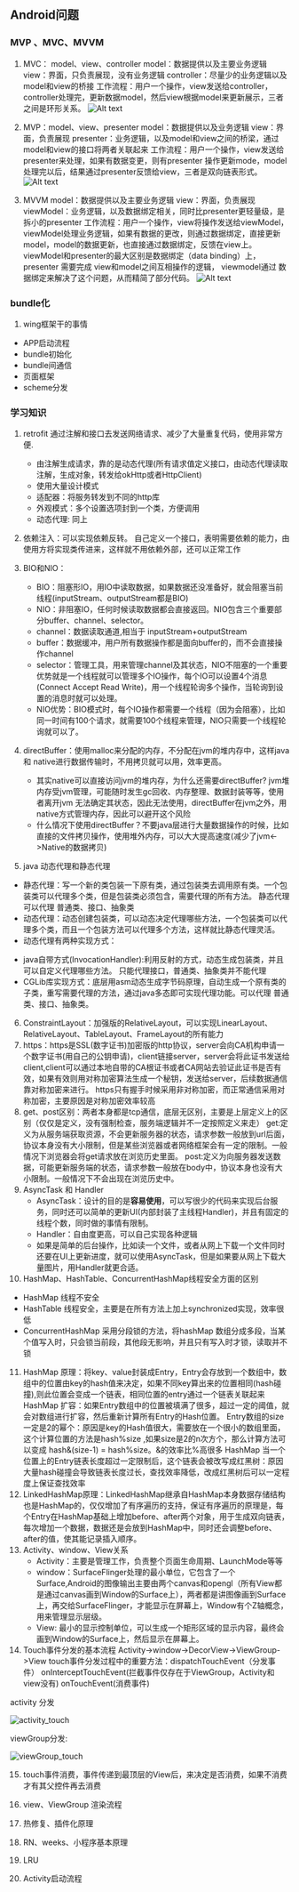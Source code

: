 ## Android问题
### MVP 、MVC、MVVM
1. MVC： model、view、controller
model：数据提供以及主要业务逻辑
view：界面，只负责展现，没有业务逻辑
controller：尽量少的业务逻辑以及 model和view的桥接
工作流程：用户一个操作，view发送给controller，controller处理完，更新数据model，然后view根据model来更新展示，三者之间是环形关系。
![Alt text](./1527215459211.png)

2. MVP：model、view、presenter
model：数据提供以及业务逻辑
view：界面，负责展现
presenter：业务逻辑，以及model和view之间的桥梁，通过model和view的接口将两者关联起来
工作流程：用户一个操作，view发送给presenter来处理，如果有数据变更，则有presenter 操作更新mode，model处理完以后，结果通过presenter反馈给view，三者是双向链表形式。
![Alt text](./1527215728414.png)

3. MVVM
model：数据提供以及主要业务逻辑
view：界面，负责展现
viewModel：业务逻辑，以及数据绑定相关，同时比presenter更轻量级，是拆小的presenter
工作流程：用户一个操作，view将操作发送给viewModel，viewModel处理业务逻辑，如果有数据的更改，则通过数据绑定，直接更新model，model的数据更新，也直接通过数据绑定，反馈在view上。viewModel和presenter的最大区别是数据绑定（data binding）上，presenter 需要完成 view和model之间互相操作的逻辑， viewmodel通过 数据绑定来解决了这个问题，从而精简了部分代码。
![Alt text](./1527487764216.png)



### bundle化
1. wing框架干的事情
 * APP启动流程
 * bundle初始化
 * bundle间通信
 * 页面框架
 * scheme分发
 
### 学习知识

1. retrofit
  通过注解和接口去发送网络请求、减少了大量重复代码，使用非常方便.  
   * 由注解生成请求，靠的是动态代理(所有请求值定义接口，由动态代理读取注解，生成对象，转发给okHttp或者HttpClient)
   * 使用大量设计模式
    * 适配器：将服务转发到不同的http库
    * 外观模式：多个设置选项封到一个类，方便调用
    * 动态代理: 同上
    
2. 依赖注入：可以实现依赖反转。 自己定义一个接口，表明需要依赖的能力，由使用方将实现类传进来，这样就不用依赖外部，还可以正常工作
3. BIO和NIO： 
    * BIO：阻塞形IO，用IO中读取数据，如果数据还没准备好，就会阻塞当前线程(inputStream、outputStream都是BIO)
    * NIO：非阻塞IO，任何时候读取数据都会直接返回。NIO包含三个重要部分buffer、channel、selector。
     * channel：数据读取通道,相当于 inputStream+outputStream
     * buffer：数据缓冲，用户所有数据操作都是面向buffer的，而不会直接操作channel
     * selector：管理工具，用来管理channel及其状态，NIO不阻塞的一个重要优势就是一个线程就可以管理多个IO操作，每个IO可以设置4个消息(Connect Accept Read Write)，用一个线程轮询多个操作，当轮询到设置的消息时就可以处理。
    * NIO优势：BIO模式时，每个IO操作都需要一个线程（因为会阻塞），比如同一时间有100个请求，就需要100个线程来管理，NIO只需要一个线程轮询就可以了。 
4. directBuffer：使用malloc来分配的内存，不分配在jvm的堆内存中，这样java和 native进行数据传输时，不用拷贝就可以用，效率更高。
   * 其实native可以直接访问jvm的堆内存，为什么还需要directBuffer? jvm堆内存受jvm管理，可能随时发生gc回收、内存整理、数据封装等等，使用者离开jvm 无法确定其状态，因此无法使用，directBuffer在jvm之外，用native方式管理内存，因此可以避开这个风险
   * 什么情况下使用directBuffer？不要java层进行大量数据操作的时候，比如直接的文件拷贝操作，使用堆外内存，可以大大提高速度(减少了jvm<->Native的数据拷贝)

5. java 动态代理和静态代理

  * 静态代理：写一个新的类包装一下原有类，通过包装类去调用原有类。一个包装类可以代理多个类，但是包装类必须包含，需要代理的所有方法。 静态代理可以代理 普通类、接口、抽象类
  * 动态代理：动态创建包装类，可以动态决定代理哪些方法，一个包装类可以代理多个类，而且一个包装方法可以代理多个方法，这样就比静态代理灵活。 
  * 动态代理有两种实现方式：
   - java自带方式(InvocationHandler):利用反射的方式，动态生成包装类，并且可以自定义代理哪些方法。 只能代理接口，普通类、抽象类并不能代理
   - CGLib库实现方式：底层用asm动态生成字节码原理，自动生成一个原有类的子类，重写需要代理的方法，通过java多态即可实现代理功能。可以代理 普通类、接口、抽象类。

6. ConstraintLayout：加强版的RelativeLayout，可以实现LinearLayout、RelativeLayout、TableLayout、FrameLayout的所有能力
7. https：https是SSL(数字证书)加密版的http协议，server会向CA机构申请一个数字证书(用自己的公钥申请)，client链接server，server会将此证书发送给client,client可以通过本地自带的CA根证书或者CA网站去验证此证书是否有效，如果有效则用对称加密算法生成一个秘钥，发送给server，后续数据通信靠对称加密来进行。
   https只有握手时候采用非对称加密，而正常通信采用对称加密，主要原因是对称加密效率较高
8. get、post区别：两者本身都是tcp通信，底层无区别，主要是上层定义上的区别（仅仅是定义，没有强制检查，服务端逻辑并不一定按照定义来走）
   get:定义为从服务端获取资源，不会更新服务器的状态，请求参数一般放到url后面，协议本身没有大小限制，但是某些浏览器或者网络框架会有一定的限制。一般情况下浏览器会将get请求放在浏览历史里面。
   post:定义为向服务器发送数据，可能更新服务端的状态，请求参数一般放在body中，协议本身也没有大小限制。一般情况下不会出现在浏览历史中。
9. AsyncTask 和 Handler
   * AsyncTask：设计的目的是**容易使用**，可以写很少的代码来实现后台服务，同时还可以简单的更新UI(内部封装了主线程Handler)，并且有固定的线程个数，同时做的事情有限制。
   * Handler：自由度更高，可以自己实现各种逻辑
   * 如果是简单的后台操作，比如读一个文件，或者从网上下载一个文件同时还要在UI上更新进度，就可以使用AsyncTask，但是如果要从网上下载大量图片，用Handler就更合适。
10. HashMap、HashTable、ConcurrentHashMap线程安全方面的区别
   * HashMap 线程不安全
   * HashTable 线程安全，主要是在所有方法上加上synchronized实现，效率很低
   * ConcurrentHashMap 采用分段锁的方法，将hashMap 数组分成多段，当某个值写入时，只会锁当前段，其他段无影响，并且只有写入时才锁，读取并不锁
11. HashMap 原理：将key、value封装成Entry，Entry会存放到一个数组中，数组中的位置由key的hash值来决定，如果不同key算出来的位置相同(hash碰撞),则此位置会变成一个链表，相同位置的entry通过一个链表关联起来
    HashMap 扩容：如果Entry数组中的位置被填满了很多，超过一定的阈值，就会对数组进行扩容，然后重新计算所有Entry的Hash位置。
    Entry数组的size一定是2的幂个：原因是key的Hash值很大，需要放在一个很小的数组里面，这个计算位置的方法是hash%size ,如果size是2的n次方个，那么计算方法可以变成 hash&(size-1) = hash%size。&的效率比%高很多
    HashMap 当一个位置上的Entry链表长度超过一定限制后，这个链表会被改写成红黑树：原因大量hash碰撞会导致链表长度过长，查找效率降低，改成红黑树后可以一定程度上保证查找效率
12. LinkedHashMap原理：LinkedHashMap继承自HashMap本身数据存储结构也是HashMap的，仅仅增加了有序遍历的支持，保证有序遍历的原理是，每个Entry在HashMap基础上增加before、after两个对象，用于生成双向链表，每次增加一个数据，数据还是会放到HashMap中，同时还会调整before、after的值，使其能记录插入顺序。
13. Activity、window、View关系
    * Activity：主要是管理工作，负责整个页面生命周期、LaunchMode等等
    * window：SurfaceFlinger处理的最小单位，它包含了一个Surface,Android的图像输出主要由两个canvas和opengl（所有View都是通过canvas画到Window的Surface上），两者都是讲图像画到Surface上，再交给SurfaceFlinger，才能显示在屏幕上，Window有个Z轴概念，用来管理显示层级。
    * View: 最小的显示控制单位，可以生成一个矩形区域的显示内容，最终会画到Window的Surface上，然后显示在屏幕上。
14. Touch事件分发的基本流程 Activity->window->DecorView->ViewGroup->View
    touch事件分发过程中的重要方法：dispatchTouchEvent（分发事件） onInterceptTouchEvent(拦截事件仅存在于ViewGroup，Activity和view没有)  onTouchEvent(消费事件)   
    
activity 分发   

![activity_touch](./activiy_touch.png)
 
viewGroup分发:

![viewGroup_touch](./viewGroup_touch.png)

15. touch事件消费，事件传递到最顶层的View后，来决定是否消费，如果不消费才有其父控件再去消费
 
 
14. view、ViewGroup 渲染流程
16. 热修复、插件化原理
17. RN、weeks、小程序基本原理
18. LRU
19. Activity启动流程
    
    
